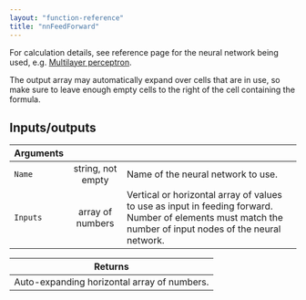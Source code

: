 ```yaml
---
layout: "function-reference"
title: "nnFeedForward"
---
```


For calculation details, see reference page for the neural network being used, e.g. [Multilayer perceptron](MultilayerPerceptron.html).

The output array may automatically expand over cells that are in use, so make sure to leave enough empty cells to the right of the cell containing the formula.

## Inputs/outputs

| Arguments   | | |
|-|:-:|---|
| `Name`  | string, not empty  | Name of the neural network to use.  |
| `Inputs` | array of numbers | Vertical or horizontal array of values to use as input in feeding forward. Number of elements must match the number of input nodes of the neural network. |

| Returns   |
|-----------|
| Auto-expanding horizontal array of numbers. |


